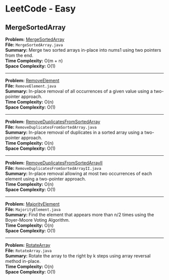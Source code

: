# LeetCode - Easy

## MergeSortedArray

**Problem:** [MergeSortedArray](https://leetcode.com/problems/merge-sorted-array)  
**File:** `MergeSortedArray.java`  
**Summary:** Merge two sorted arrays in-place into nums1 using two pointers from the end.  
**Time Complexity:** O(m + n)  
**Space Complexity:** O(1)

---

**Problem:** [RemoveElement](https://leetcode.com/problems/remove-element)  
**File:** `RemoveElement.java`  
**Summary:** In-place removal of all occurrences of a given value using a two-pointer approach.  
**Time Complexity:** O(n)  
**Space Complexity:** O(1)

---

**Problem:** [RemoveDuplicatesFromSortedArray](https://leetcode.com/problems/remove-duplicates-from-sorted-array)  
**File:** `RemoveDuplicatesFromSortedArray.java`  
**Summary:** In-place removal of duplicates in a sorted array using a two-pointer approach.  
**Time Complexity:** O(n)  
**Space Complexity:** O(1)

---

**Problem:** [RemoveDuplicatesFromSortedArrayII](https://leetcode.com/problems/remove-duplicates-from-sorted-array-ii)  
**File:** `RemoveDuplicatesFromSortedArrayII.java`  
**Summary:** In-place removal allowing at most two occurrences of each element using a two-pointer approach.  
**Time Complexity:** O(n)  
**Space Complexity:** O(1)

---

**Problem:** [MajorityElement](https://leetcode.com/problems/majority-element)  
**File:** `MajorityElement.java`  
**Summary:** Find the element that appears more than n/2 times using the Boyer-Moore Voting Algorithm.  
**Time Complexity:** O(n)  
**Space Complexity:** O(1)

---

**Problem:** [RotateArray](https://leetcode.com/problems/rotate-array)  
**File:** `RotateArray.java`  
**Summary:** Rotate the array to the right by k steps using array reversal method in-place.  
**Time Complexity:** O(n)  
**Space Complexity:** O(1)